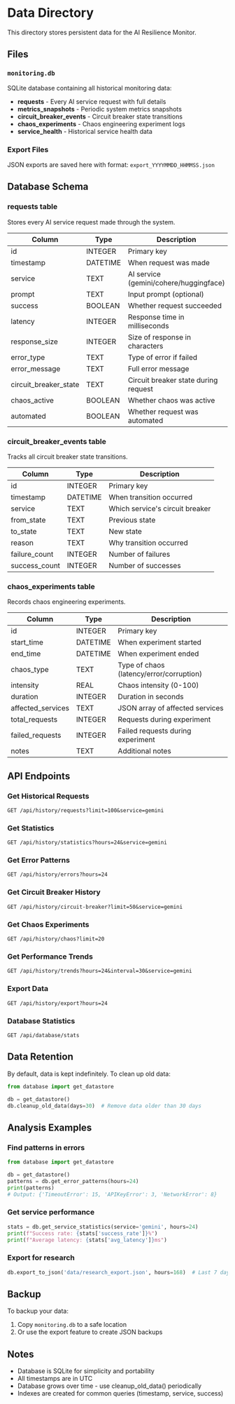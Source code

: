 # Data Directory

This directory stores persistent data for the AI Resilience Monitor.

## Files

### `monitoring.db`
SQLite database containing all historical monitoring data:
- **requests** - Every AI service request with full details
- **metrics_snapshots** - Periodic system metrics snapshots
- **circuit_breaker_events** - Circuit breaker state transitions
- **chaos_experiments** - Chaos engineering experiment logs
- **service_health** - Historical service health data

### Export Files
JSON exports are saved here with format: `export_YYYYMMDD_HHMMSS.json`

## Database Schema

### requests table
Stores every AI service request made through the system.

| Column | Type | Description |
|--------|------|-------------|
| id | INTEGER | Primary key |
| timestamp | DATETIME | When request was made |
| service | TEXT | AI service (gemini/cohere/huggingface) |
| prompt | TEXT | Input prompt (optional) |
| success | BOOLEAN | Whether request succeeded |
| latency | INTEGER | Response time in milliseconds |
| response_size | INTEGER | Size of response in characters |
| error_type | TEXT | Type of error if failed |
| error_message | TEXT | Full error message |
| circuit_breaker_state | TEXT | Circuit breaker state during request |
| chaos_active | BOOLEAN | Whether chaos was active |
| automated | BOOLEAN | Whether request was automated |

### circuit_breaker_events table
Tracks all circuit breaker state transitions.

| Column | Type | Description |
|--------|------|-------------|
| id | INTEGER | Primary key |
| timestamp | DATETIME | When transition occurred |
| service | TEXT | Which service's circuit breaker |
| from_state | TEXT | Previous state |
| to_state | TEXT | New state |
| reason | TEXT | Why transition occurred |
| failure_count | INTEGER | Number of failures |
| success_count | INTEGER | Number of successes |

### chaos_experiments table
Records chaos engineering experiments.

| Column | Type | Description |
|--------|------|-------------|
| id | INTEGER | Primary key |
| start_time | DATETIME | When experiment started |
| end_time | DATETIME | When experiment ended |
| chaos_type | TEXT | Type of chaos (latency/error/corruption) |
| intensity | REAL | Chaos intensity (0-100) |
| duration | INTEGER | Duration in seconds |
| affected_services | TEXT | JSON array of affected services |
| total_requests | INTEGER | Requests during experiment |
| failed_requests | INTEGER | Failed requests during experiment |
| notes | TEXT | Additional notes |

## API Endpoints

### Get Historical Requests
```
GET /api/history/requests?limit=100&service=gemini
```

### Get Statistics
```
GET /api/history/statistics?hours=24&service=gemini
```

### Get Error Patterns
```
GET /api/history/errors?hours=24
```

### Get Circuit Breaker History
```
GET /api/history/circuit-breaker?limit=50&service=gemini
```

### Get Chaos Experiments
```
GET /api/history/chaos?limit=20
```

### Get Performance Trends
```
GET /api/history/trends?hours=24&interval=30&service=gemini
```

### Export Data
```
GET /api/history/export?hours=24
```

### Database Statistics
```
GET /api/database/stats
```

## Data Retention

By default, data is kept indefinitely. To clean up old data:

```python
from database import get_datastore

db = get_datastore()
db.cleanup_old_data(days=30)  # Remove data older than 30 days
```

## Analysis Examples

### Find patterns in errors
```python
from database import get_datastore

db = get_datastore()
patterns = db.get_error_patterns(hours=24)
print(patterns)
# Output: {'TimeoutError': 15, 'APIKeyError': 3, 'NetworkError': 8}
```

### Get service performance
```python
stats = db.get_service_statistics(service='gemini', hours=24)
print(f"Success rate: {stats['success_rate']}%")
print(f"Average latency: {stats['avg_latency']}ms")
```

### Export for research
```python
db.export_to_json('data/research_export.json', hours=168)  # Last 7 days
```

## Backup

To backup your data:
1. Copy `monitoring.db` to a safe location
2. Or use the export feature to create JSON backups

## Notes

- Database is SQLite for simplicity and portability
- All timestamps are in UTC
- Database grows over time - use cleanup_old_data() periodically
- Indexes are created for common queries (timestamp, service, success)
